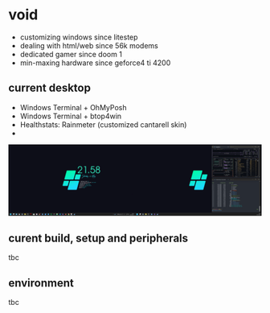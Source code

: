 # void

- customizing windows since litestep 
- dealing with html/web since 56k modems
- dedicated gamer since doom 1
- min-maxing hardware since geforce4 ti 4200

## current desktop
- Windows Terminal + OhMyPosh
- Windows Terminal + btop4win
- Healthstats: Rainmeter (customized cantarell skin)
- 
![dekstop:lates](desktop-040524.png "desktop-040524")

## curent build, setup and peripherals
tbc

## environment
tbc

